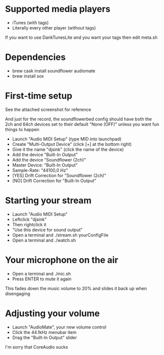 Supported media players
=======================

* iTunes (with tags)
* Literally every other player (without tags)

If you want to use DankTunesLite and you want your tags then edit meta.sh



Dependencies
============

* brew cask install soundflower audiomate
* brew install sox



First-time setup
================

See the attached screenshot for reference

And just for the record, the soundflowerbed config should have both the 2ch and 64ch devices set to their default "None (OFF)" unless you want fun things to happen

* Launch "Audio MIDI Setup"    (type MID into launchpad)
* Create "Multi-Output Device" (click [+] at the bottom right)
* Give it the name "djsink"    (click the name of the device)
* Add the device "Built-In Output"
* Add the device "Soundflower (2ch)"
* Master Device: "Built-In Output"
* Sample-Rate: "44100,0 Hz"
* [YES] Drift Correction for "Soundflower (2ch)"
* [NO] Drift Correction for "Built-In Output"



Starting your stream
====================

* Launch "Audio MIDI Setup"
* Leftclick "djsink"
* Then rightclick it
* "Use this device for sound output"
* Open a terminal and ./stream.sh yourConfigFile
* Open a terminal and ./watch.sh



Your microphone on the air
==========================

* Open a terminal and ./mic.sh
* Press ENTER to mute it again

This fades down the music volume to 20% and slides it back up when disengaging



Adjusting your volume
=====================

* Launch "AudioMate", your new volume control
* Click the 44.1kHz menubar item
* Drag the "Built-In Output" slider

I'm sorry that CoreAudio sucks
